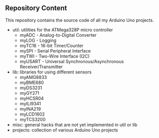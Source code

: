 ## Repository Content
This repository contains the source code of all my Arduino Uno projects.
* util: utilities for the ATMega328P micro controller
  * myADC - Analog-to-Digital Converter
  * myLOG - Logging
  * myTC16 - 16-bit Timer/Counter
  * mySPI - Serial Peripheral Interface
  * myTWI - Two-Wire Interface (I2C)
  * myUSART - Universal Synchronous/Asynchronous Receiver/Transmitter
* lib: libraries for using different sensors
  * myAMG8833
  * myBME680
  * myDS3231
  * myGY271
  * myHCSR04
  * myILI9341
  * myINA219
  * myLCD1602
  * myTCS3200
* misc: general hacks that are not yet implemented in util or lib
* projects: collection of various Arduino Uno projects
